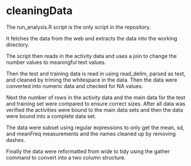 # cleaningData

The run_analysis.R script is the only script in the repository.

It fetches the data from the web and extracts the data into
the working directory.

The script then reads in the activity data and uses a join to change the
number values to meaningful text values.

Then the test and training data is read in using read_delim, parsed as text,
and cleaned by triming the whitespace in the data. Then the data were converted
into numeric data and checked for NA values.

Next the number of rows in the activity data and the main data for the test and
training set were compared to ensure correct sizes. After all data was verified
the activities were bound to the main data sets and then the data were bound into
a complete data set.

The data were subset using regular expressions to only get the mean, sd, and meanFreq
measurements and the names cleaned up by removing dashes.

Finally the data were reformatted from wide to tidy using the gather command to convert into
a two column structure.

